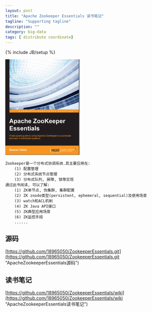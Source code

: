 ```yaml
---
layout: post
title: "Apache Zookeeper Essentials 读书笔记"
tagline: "Supporting tagline"
description: ""
category: big-data
tags: [ distribute coordinate]
---
```

{% include JB/setup %}

![Apache-Zookeeper-Essentials](/assets/attachment/img/apache-zookeeper-essentials.png)

    Zookeeper是一个分布式协调系统.其主要应用在:
        (1) 配置管理
        (2) 分布式系统节点管理
        (3) 分布式队列, 屏障, 锁等实现
    通过此书阅读, 可以了解:
        (1) ZK单节点, 伪集群, 集群配置
        (2) ZK znode类型(persistent, ephemeral, sequential)及使用场景
        (3) watch和ACL机制
        (4) ZK Java API接口
        (5) ZK典型应用场景
        (6) ZK监控手段
        ......
        
## 源码
[https://github.com/18965050/ZookeeperEssentials.git](https://github.com/18965050/ZookeeperEssentials.git "ApacheZookeeperEssentials源码")

    
## 读书笔记
[https://github.com/18965050/ZookeeperEssentials/wiki](https://github.com/18965050/ZookeeperEssentials/wiki "ApacheZookeeperEssentials读书笔记")   